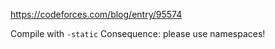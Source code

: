 https://codeforces.com/blog/entry/95574

Compile with `-static`
Consequence: please use namespaces!
